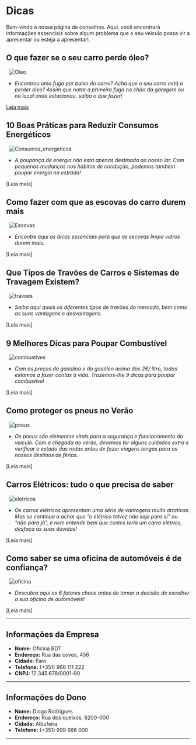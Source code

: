 # Dicas

Bem-vindo à nossa página de conselhos. Aqui, você encontrará informações essenciais sobre algum problema que o seu veiculo possa vir a apresentar ou esteja a apresentar!.

## O que fazer se o seu carro perde óleo?
&nbsp;
![Oleo](https://www.oficinasmforce.pt/uploads/subcanais2/dreamstime_xl_154358115.jpg)

- *Encontrou uma fuga por baixo do carro? Acha que o seu carro está a perder óleo? Assim que notar a primeira fuga no chão da garagem ou no local onde estacionou, saiba o que fazer!*

[Leia mais](https://bernardofr71.github.io/site_ADC/Dicas-oleo/)

## 10 Boas Práticas para Reduzir Consumos Energéticos
&nbsp;
![Consumos_energeticos](https://www.oficinasmforce.pt/uploads/subcanais2/reduzirconsumos[1].jpg)

- *A poupança de energia não está apenas destinada ao nosso lar. Com pequenas mudanças nos hábitos de condução, podemos também poupar energia na estrada!*

[Leia mais]

## Como fazer com que as escovas do carro durem mais
&nbsp;
![Escovas](https://www.oficinasmforce.pt/uploads/subcanais2/escovas_destaque.jpg)

- *Encontre aqui as dicas essenciais para que as escovas limpa vidros durem mais.*

[Leia mais]

## Que Tipos de Travões de Carros e Sistemas de Travagem Existem?
&nbsp;
![travoes](https://www.oficinasmforce.pt/uploads/subcanais2/travoes2_destaque.jpg)

- *Saiba aqui quais os diferentes tipos de travões do mercado, bem como as suas vantagens e desvantagens.*

[Leia mais]


## 9 Melhores Dicas para Poupar Combustível
&nbsp;
![combustives](https://www.oficinasmforce.pt/uploads/subcanais2/poupar_combustivel_.jpg)

- *Com os preços da gasolina e do gasóleo acima dos 2€/ litro, todos estamos a fazer contas à vida. Trazemos-lhe 9 dicas para poupar combustível*

[Leia mais]

## Como proteger os pneus no Verão
&nbsp;
![pneus](https://www.oficinasmforce.pt/uploads/subcanais2/pneus3_destaque.jpg)

- *Os pneus são elementos vitais para a segurança e funcionamento do veículo. Com a chegada do verão, devemos ter alguns cuidados extra e verificar o estado das rodas antes de fazer viagens longas para os nossos destinos de férias.*

[Leia mais]

## Carros Elétricos: tudo o que precisa de saber
&nbsp;
![eletricos](https://www.oficinasmforce.pt/uploads/subcanais2/imagem1-6[1].jpg)

- *Os carros elétricos apresentam uma série de vantagens muito atrativas. Mas se continua a achar que “o elétrico talvez não seja para si” ou “não para já”, e nem entende bem que custos teria um carro elétrico, desfaça as suas dúvidas!*

[Leia mais]

## Como saber se uma oficina de automóveis é de confiança?
&nbsp;
![oficina](https://www.oficinasmforce.pt/uploads/subcanais2/inspecao_destaque.jpg)

- *Descubra aqui os 6 fatores chave antes de tomar a decisão de escolher a sua oficina de automóveis!*

[Leia mais]


---

## Informações da Empresa                
- **Nome:** Oficina BDT                   
- **Endereço:** Rua das coves, 456         
- **Cidade:** Faro                         
- **Telefone:** (+351) 966 111 222         
- **CNPJ:** 12.345.678/0001-90             

---

## Informações do Dono
- **Nome:** Diogo Rodrigues
- **Endereço:** Rua dos queixos, 8200-000
- **Cidade:** Albufeira
- **Telefone:** (+351) 999 666 000

---

